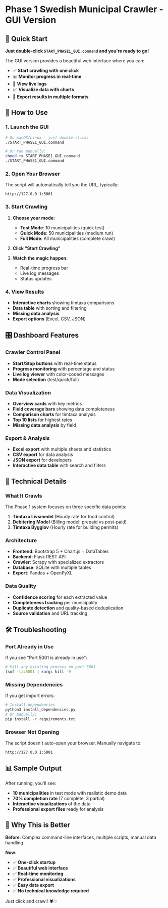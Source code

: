 # Phase 1 Swedish Municipal Crawler - GUI Version

## 🎯 Quick Start

**Just double-click `START_PHASE1_GUI.command` and you're ready to go!**

The GUI version provides a beautiful web interface where you can:
- ✅ **Start crawling with one click**
- 📊 **Monitor progress in real-time**
- 📝 **View live logs**
- 📈 **Visualize data with charts**
- 💾 **Export results in multiple formats**

## 🚀 How to Use

### 1. Launch the GUI
```bash
# On macOS/Linux - just double-click:
./START_PHASE1_GUI.command

# Or run manually:
chmod +x START_PHASE1_GUI.command
./START_PHASE1_GUI.command
```

### 2. Open Your Browser
The script will automatically tell you the URL, typically:
```
http://127.0.0.1:5001
```

### 3. Start Crawling
1. **Choose your mode:**
   - **Test Mode**: 10 municipalities (quick test)
   - **Quick Mode**: 50 municipalities (medium run)
   - **Full Mode**: All municipalities (complete crawl)

2. **Click "Start Crawling"**

3. **Watch the magic happen:**
   - Real-time progress bar
   - Live log messages
   - Status updates

### 4. View Results
- **Interactive charts** showing timtaxa comparisons
- **Data table** with sorting and filtering
- **Missing data analysis**
- **Export options** (Excel, CSV, JSON)

## 🎛️ Dashboard Features

### Crawler Control Panel
- **Start/Stop buttons** with real-time status
- **Progress monitoring** with percentage and status
- **Live log viewer** with color-coded messages
- **Mode selection** (test/quick/full)

### Data Visualization
- **Overview cards** with key metrics
- **Field coverage bars** showing data completeness
- **Comparison charts** for timtaxa analysis
- **Top 10 lists** for highest rates
- **Missing data analysis** by field

### Export & Analysis
- **Excel export** with multiple sheets and statistics
- **CSV export** for data analysis
- **JSON export** for developers
- **Interactive data table** with search and filters

## 🔧 Technical Details

### What It Crawls
The Phase 1 system focuses on three specific data points:
1. **Timtaxa Livsmedel** (Hourly rate for food control)
2. **Debitering Model** (Billing model: prepaid vs post-paid)
3. **Timtaxa Bygglov** (Hourly rate for building permits)

### Architecture
- **Frontend**: Bootstrap 5 + Chart.js + DataTables
- **Backend**: Flask REST API
- **Crawler**: Scrapy with specialized extractors
- **Database**: SQLite with multiple tables
- **Export**: Pandas + OpenPyXL

### Data Quality
- **Confidence scoring** for each extracted value
- **Completeness tracking** per municipality
- **Duplicate detection** and quality-based deduplication
- **Source validation** and URL tracking

## 🛠️ Troubleshooting

### Port Already in Use
If you see "Port 5001 is already in use":
```bash
# Kill any existing process on port 5001
lsof -ti:5001 | xargs kill -9
```

### Missing Dependencies
If you get import errors:
```bash
# Install dependencies
python3 install_dependencies.py
# Or manually:
pip install -r requirements.txt
```

### Browser Not Opening
The script doesn't auto-open your browser. Manually navigate to:
```
http://127.0.0.1:5001
```

## 📊 Sample Output

After running, you'll see:
- **10 municipalities** in test mode with realistic demo data
- **70% completion rate** (7 complete, 3 partial)
- **Interactive visualizations** of the data
- **Professional export files** ready for analysis

## 🎉 Why This is Better

**Before**: Complex command-line interfaces, multiple scripts, manual data handling

**Now**: 
- ✅ **One-click startup**
- ✅ **Beautiful web interface**
- ✅ **Real-time monitoring**
- ✅ **Professional visualizations**
- ✅ **Easy data export**
- ✅ **No technical knowledge required**

Just click and crawl! 🕷️✨ 